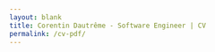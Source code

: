 ```yaml
---
layout: blank
title: Corentin Dautrême - Software Engineer | CV
permalink: /cv-pdf/
---
```


<html>
    <head>
        <style type="text/css">
            html {
                width: 100%;
                height: 100%;
                padding: 0;
                font-family: 'Inter Tight';
                font-family: 'Inter';
            }

            #container {
                position: absolute;
                width: 100%;
                height: 100%;
                left: 0;
                top: 0;
                display: grid;
                grid-template-columns: auto 300px 750px auto;
                grid-template-rows: 50px 150px 150px auto 25px;
            }

            #header-top {
                grid-column-start: 1;
                grid-column-end: 5;
                grid-row-start: 1;
            }

            #header-photo {
                grid-column-start: 1;
                grid-column-end: 3;
                grid-row-start: 2;
                grid-row-end: 4;
            }

            #header-text {
                grid-column-start: 3;
                grid-column-end: 5;
                grid-row-start: 2;
                padding: 20px;
            }

            #header-summary {
                grid-column-start: 3;
                grid-column-end: 4;
                grid-row-start: 3;
                padding: 20px;
                font-size: 18px;
                line-height: 1.3;
            }

            #details {
                grid-column-start: 2;
                grid-column-end: 3;
                grid-row-start: 4;
                border-right: 1px solid #c0c0c0;
            }

            #footer {
                grid-column-start: 1;
                grid-column-end: 5;
                grid-row-start: 5;
            }

            #contact-details {
                overflow-wrap: anywhere;
                font-family: 'Inter Tight';
            }

            #tech-skills {
                min-width: 150px;
            }

            #tech-skills .details-items:not(:nth-child(2)) {
                margin-top: 0.5em;
            }

            #tech-skills .details-item:not(:first-of-type) {
                padding-top: 0.5em;
            }

            #tech-skills .details-items {
                display: block;
            }

            .details-title {
                padding: 1em 0 0.5em 0;
                font-size: 18px !important;
                font-family: 'Inter Tight';
                font-weight: 800;
            }

            #content {
                padding: 0 1em;
                grid-column-start: 3;
                grid-column-end: 4;
                grid-row-start: 4;
            }

            .preferred, .bolder {
                font-weight: 600;
            }

            .highlighted {
                font-weight: 600;
                background: yellow;
            }

            .bold {
                font-weight: bold;
            }

            .tight {
                font-family: 'Inter Tight';
            }

            #header-top, #header-text {
                background: #e0e0e0;
                min-height: 20px;
            }

            #header-photo {
                background: linear-gradient(to bottom, #e0e0e0 50%, transparent 0%); 
            }

            #photo {
                background: #fff;
                background-image: url('https://corentindautreme.github.io/images/cv/photo.jpeg');
                background-size: 180%;
                background-position: top 30% left 70%;
                /*background-size: 100%;*/
                border-radius: 50%;
                border: 1px solid #a0a0a0;
                width: 300px;
                height: 300px;
                margin-left: auto;
                margin-right: 0;
            }

            #header-text {
                display: flex;
                align-items: flex-end;
            }

            #header-name {
                display: inline-block;
                font-size: 36px;
                font-weight: 600;
                font-family: 'Inter Tight';
            }

            #header-pronouns {
                display: inline-block;
                margin-left: 0.5em;
                font-size: 16px;
                font-family: 'Inter Tight';
            }

            #header-subtitle {
                display: flex;
                font-size: 20px;
                margin-top: 0.25em;
            }

            .header-subtitle-item {
                display: flex;
                margin-right: 0.5em;
                justify-content: center;
                font-family: 'Inter Tight';
            }

            .location-line-break {
                display: none;
            }

            #header-disclaimer-message {
                margin: 0.5em auto;
                padding: 0.25em;
                border: 2px solid black;
                font-weight: bold;
                font-style: italic;
                font-family: 'Inter Tight';
            }

            #download-cv {
                display: none;
                align-items: center;
                width: fit-content;
                margin-top: 0.5em !important;
                padding: 0 0.5em;
                border-radius: 0.25em;
                background: #000;
                color: #fff;
                font-size: 14px;
                text-decoration: none;
                font-weight: 600;
            }

            #download-cv span {
                margin-left: 0.25em;
            }

            .details-item {
                display: flex;
                align-items: center;
            }

            .details-item i {
                width: 24px;
            }

            .details-item .details-item-text {
                margin-left: 5px;
            }

            .details-item.languages {
                margin-top: 0.25em;
            }

            #contact-details .details-item .btn-copy {
                margin-left: 0.25em;
                color: #a0a0a0;
                cursor: pointer;
            }

            .btn-copy {
                display: none !important;
            }

            .section-title {
                font-family: 'Inter Tight';
                font-size: 22px;
                display: flex;
                align-items: center;
                margin-bottom: 1em;
            }

            .section-title:not(:first-of-type) {
                margin-top: 1em;
            }

            .section-title span {
                margin-left: 0.5em;
                font-weight: 600;
            }

            .work-experience {
                padding: 0 1em;
                text-align: justify;
            }

            .work-experience:not(:first-of-type) {
                margin-top: 1em;
            }

            .work-experience .company {
                font-family: 'Inter Tight';
                font-size: 20px;
                font-weight: 800;
            }

            .work-experience .position {
                font-size: 16px;
                text-align: left;
                padding-top: 0.5em;
                display: inline-flex;
                align-items: center;
            }

            .work-experience .position .position-segment {
                display: flex;
                align-items: center
            }

            .work-experience .position .position-segment i {
                margin-right: 0.25em;
            }

            .work-experience .position .position-segment:not(:first-of-type) i {
                margin-left: 0.25em;
            }

            .work-experience .summary {
                line-height: 1.3;
            }

            .work-experience-light {
                padding: 0 1em;
                margin-top: 0.5em;
                font-size: 15px;
            }

            .work-experience-light .company {
                font-family: 'Inter Tight';
                display: inline-block;
                font-size: 17px;
                font-weight: 800;
            }

            .techs {
                text-align: left;
                padding: 0.25em 0;
            }

            .tech {
                font-family: 'Inter Tight';
                padding: 0.25em 0.5em;
                margin: 0.25em 0;
                border-radius: 0.25em;
                background: #e0e0e0;
                display: inline-block;
            }

            .work-experience-light .techs {
                display: inline-block;
                font-size: 15px;
                padding: 0;
            }

            .work-experience-light .techs .tech {
                display: inline-block;
                margin: 0;
                font-size: 15px;
            }

            .side-project {
                display: flex;
                flex-wrap: wrap;
                gap: 0.5em;
                justify-content: center;
                padding: 0 1em;
            }

            .side-project:not(:first-of-type) {
                margin-top: 0.5em;
            }

            .side-project .photo {
                width: 100px;
                height: 100px;
                border-radius: 50%;
                border: 1px solid #a0a0a0;
                background-size: 100%;
            }

            .side-project .description {
                flex: 1;
                text-align: justify;
                word-break: break-word;
                line-height: 1.3;
            }

            .education {
                padding: 0 1em;
                text-align: justify;
            }

            .education .entry {
                margin: 0.25em 0;
            }

            #interests {
                padding: 0 1em;
                text-align: justify;
                line-height: 1.3;
            }

            @media (max-width:325px) {
                .location-line-break {
                    display: inline-block;
                }
            }

            @media (max-width:1079px)  {
                #container {
                    grid-template-columns: auto 200px auto;
                    grid-template-rows: unset;
                    grid-auto-rows: minmax(min-content, max-content);
                }

                #header-top {
                    grid-column-start: 1;
                    grid-column-end: 4;
                    grid-row-start: 1;
                }

                #header-photo {
                    grid-column-start: 1;
                    grid-column-end: 4;
                    grid-row-start: 2;
                    grid-row-end: 3;
                }

                #header-text {
                    grid-column-start: 1;
                    grid-column-end: 4;
                    grid-row-start: 3;
                    padding: 1em 0;
                    background: none;
                }

                #header-pronouns {
                    margin: 0;
                }

                #header-summary {
                    grid-column-start: 1;
                    grid-column-end: 4;
                    grid-row-start: 4;
                    padding-top: 0;
                    text-align: center;
                }

                #header-disclaimer-message {
                    max-width: 90%;
                }

                #details {
                    grid-column-start: 1;
                    grid-column-end: 4;
                    grid-row-start: 5;
                    margin: 0 1em;
                    padding-bottom: 1em;
                    border: 1px solid #c0c0c0;
                    border-width: 1px 0;
                }

                #details .details-block .details-title {
                    text-align: center;
                }

                #tech-skills {
                    font-size: 0px;
                }

                #tech-skills div {
                    font-size: initial;
                }

                #tech-skills .details-items, #tech-skills .gap {
                    display: inline-block;
                    margin: 0 !important;
                    vertical-align: top;
                    width: 47.5%;
                }

                #tech-skills .details-item {
                    padding-top: 0;
                }

                #tech-skills .gap {
                    width: 5%;
                }

                #content {
                    grid-column-start: 1;
                    grid-column-end: 4;
                    grid-row-start: 6;
                    padding: 0 1em 1em;
                }

                .section-title {
                    padding-top: 1em;
                }

                .section-title:not(:first-of-type) {
                    margin-top: 0;
                }

                #photo {
                    margin: 0 auto;
                    width: 200px;
                    height: 200px;
                }

                #header-text {
                    align-items: center;
                }

                #header-text-content {
                    margin: 0 auto;
                    text-align: center;
                }

                #header-text-content > div {
                    display: block;
                    margin: 0 auto;
                }

                .header-subtitle-item {
                    margin: 0;
                }

                #header-text-content a {
                    margin: 0 auto;
                }

                .work-experience, .work-experience-light, .side-project, .education, #interests {
                    padding: 0;
                }

                .side-project {
                    flex-direction: column;
                    align-items: center;
                }

                #footer {
                    grid-column-start: 1;
                    grid-column-end: 4;
                    grid-row-start: 7;
                    height: 20px;
                }
            }
        </style>
        <link rel="stylesheet" href="https://fonts.googleapis.com/css2?family=Material+Symbols+Outlined:opsz,wght,FILL,GRAD@48,400,0,0" />
        <link rel="stylesheet" href="https://fonts.googleapis.com/css2?family=Inter+Tight:wght@200..800">
        <link rel="stylesheet" href="https://fonts.googleapis.com/css2?family=Inter:wght@200..800">
        <meta name="viewport" content="width=device-width, user-scalable=no">
        <title>{% if page.title %}{{ page.title }}{% endif %}</title>
        <script>
            function pdfMode () {
                document.querySelectorAll("i.btn-copy").forEach((button) => {
                    button.style.display = "none";
                });
                document.querySelector("#download-cv").style.display = "none";
            }
            document.addEventListener("DOMContentLoaded", function(event) {
                document.querySelectorAll("i.btn-copy").forEach((button) => {
                    button.addEventListener('click', () => {
                        navigator.clipboard.writeText(button.previousSibling.textContent).then(function() {
                            button.innerHTML = "check";
                        }, function(err) {
                            // fail silently
                        });
                    });
                });
            });
        </script>
    </head>
    <body>
        <div id="container">
            <div id="header-top"></div>
            <div id="header-photo">
                <div id="photo"></div>
            </div>
            <div id="header-text">
                <div id="header-text-content">
                    <div id="header-name">Corentin Dautrême</div><div id="header-pronouns">he/him</div>
                    <div id="header-subtitle">
                        <div>
                            <div class="header-subtitle-item">
                                29 - Software Engineer
                            </div>
                        </div>
                        <div>
                            <div class="header-subtitle-item">
                                <i class="material-symbols-outlined" style="margin-right: 0.25em">place</i><span>Sarajevo, Bosnia and&nbsp;<br class="location-line-break">Herzegovina</span>
                            </div>
                        </div>
                    </div>
                    <div id="header-disclaimer">
                        <div id="header-disclaimer-message">
                            Looking for a full-time software engineer position from <span class="highlighted bold">Sarajevo</span> (on-site, hybrid, or full-remote)
                        </div>
                        <a id="download-cv" href="https://corentindautreme.github.io/files/cv_corentin_dautreme_software_engineer.pdf" download="cv_corentin_dautreme_software_engineer.pdf">
                            <i class="material-symbols-outlined">download</i>
                            <span>Download this CV as PDF</span>
                        </a>
                    </div>
                </div>
           </div>
           <div id="header-summary">
               Hi! I'm Corentin, a software engineer with 7 years of work experience in backend <span class="highlighted">Java/Spring Boot</span> development, <span class="highlighted">Kubernetes</span>, <span class="highlighted">Jenkins CI/CD pipelines</span>, <span class="highlighted">Python</span>, and an interest in frontend development, UX, and more generally making my users' life easier.
           </div>
            <div id="details">
                <div id="contact-details" class="details-block">
                    <div class="details-title">Contact</div>
                    <div class="details-items">
                        <div class="details-item">
                            <i class="material-symbols-outlined">mail</i>
                            <span class="details-item-text preferred">dautreme.corentin@gmail.com</span><i class="btn-copy material-symbols-outlined">content_copy</i>
                        </div>
                        <div class="details-item">
                            <i class="material-symbols-outlined">call</i>
                            <span class="details-item-text">00336XXXXXX57</span><i class="btn-copy material-symbols-outlined">content_copy</i>
                        </div>
                        <div class="details-item languages">
                            <i class="material-symbols-outlined">language</i>
                            <span class="details-item-text">
                                <div><span class="preferred">English</span>, <span class="preferred">French</span> - Bilingual (C2)</div>
                                <div><span class="preferred">Swedish</span>, Spanish - Experienced (C1)</div>
                                <div>Bosnian - Beginner (A1)</div>
                            </span>
                        </div>
                    </div>
                </div>
                <div id="tech-skills" class="details-block">
                    <div class="details-title">Skills</div>
                    <div class="details-items">
                        <div class="details-item">
                            <i class="material-symbols-outlined">data_object</i>
                            <span class="details-item-text">Backend development</span>
                        </div>
                        <div class="tech">Java 11</div>
                        <div class="tech">Spring Boot 2</div>
                        <div class="tech">Python 3</div>
                        <div class="details-item">
                            <i class="material-symbols-outlined">code</i>
                            <span class="details-item-text">Frontend development</span>
                        </div>
                        <div class="tech">Next.js 15</div>
                        <div class="tech">HTML</div>
                        <div class="tech">CSS</div>
                        <div class="tech">Javascript</div>

                        <div class="details-item">
                            <i class="material-symbols-outlined">code</i>
                            <span class="details-item-text">SCM</span>
                        </div>
                        <div class="tech">Git</div>
                        <div class="tech">Github</div>
                    </div>

                    <div class="gap"></div>

                    <div class="details-items">
                        <div class="details-item">
                            <i class="material-symbols-outlined">deployed_code</i>
                            <span class="details-item-text">CI/CD</span>
                        </div>
                        <div class="tech">Kubernetes</div>
                        <div class="tech">Helm</div>
                        <div class="tech">Jenkins</div>

                        <div class="details-item">
                            <i class="material-symbols-outlined">monitoring</i>
                            <span class="details-item-text">Observability</span>
                        </div>
                        <div class="tech">Elasticsearch</div>
                        <div class="tech">Kibana</div>
                        <div class="tech">Logstash</div>
                        <div class="tech">Metricbeat</div>
                        <div class="tech">APM</div>
                        <div class="tech">Elastic watcher</div>

                        <div class="details-item">
                            <i class="material-symbols-outlined">mail</i>
                            <span class="details-item-text">Messaging</span>
                        </div>
                        <div class="tech">RabbitMQ</div>
                    </div>
                </div>
            </div>
            <div id="content">
                <div class="section-title" id="work-experience">
                    <i class="material-symbols-outlined">work</i>
                    <span>Work experience</span>
                </div>
                <div class="work-experience">
                    <div class="company">Société Générale CIB (Corporate and Investment Banking)</div>
                    <div class="position" style="display: flex;align-items: center; flex-wrap: wrap;">
                        <!-- Group in a .position-segment what you don't want flex-wrap to break, e.g. icon + first word of sentence -->
                        <div class="position-segment">
                            <i class="material-symbols-outlined">person</i>
                            Software&nbsp;
                        </div>
                        Engineer
                        <div class="position-segment">
                            <i class="material-symbols-outlined">calendar_month</i>
                            since&nbsp;
                        </div>
                        Sep 2018 (6+ years)
                        <div class="position-segment">
                            <i class="material-symbols-outlined">place</i>
                            Paris&nbsp;
                        </div>
                        La Défense
                    </div>
                    <div class="techs">
                        <div class="tech">Java 8/11</div>
                        <div class="tech">Spring Boot 2</div>
                        <div class="tech">REST APIs</div>
                        <div class="tech">Kubernetes</div>
                        <div class="tech">Elastic</div>
                        <div class="tech">Jenkins</div>
                    </div>
                    <div class="summary">
                        Design and development of REST APIs and scheduled batches, and rewrite of a low latency, high-throughput pre-deal check application for trading, for the client portfolio management system of the bank's prime brokerage business (<span class="bolder">Java 8/11</span>, <span class="bolder">Spring Boot 2</span>, <span class="bolder">RabbitMQ</span>, <span class="bolder">PostgreSQL</span>, <span class="bolder">Kubernetes</span>); enhancement of the CI/CD pipelines (<span class="bolder">Jenkins</span>, <span class="bolder">Helm</span>); enrichment of the monitoring and alerting (<span class="bolder">Elastic stack</span>); and lead of the <span class="bolder">Agile activities</span> of the team (daily meetings, backlog reviews, retrospectives and prioritization with the product owners).
                    </div>
                </div>
                <div class="work-experience">
                    <div class="company">Société Générale CIB (Corporate and Investment Banking)</div>
                    <div class="position" style="display: flex;align-items: center; flex-wrap: wrap;">
                        <!-- Group in a .position-segment what you don't want flex-wrap to break, e.g. icon + first word of sentence -->
                        <div class="position-segment">
                            <i class="material-symbols-outlined">person</i>
                            Software&nbsp;
                        </div>
                        Development Intern
                        <div class="position-segment">
                            <i class="material-symbols-outlined">calendar_month</i>
                            Feb -&nbsp;
                        </div>
                        Aug 2018 (6 months)
                        <div class="position-segment">
                            <i class="material-symbols-outlined">place</i>
                            Paris&nbsp;
                        </div>
                        La Défense
                    </div>
                    <div class="techs">
                        <div class="tech">Python 3</div>
                        <div class="tech">Jenkins</div>
                        <div class="tech">Javascript</div>
                    </div>
                    <div class="summary">
                        Design and implementation of a code-learning framework for the sales staff of the bank's front office. A dozen interactive sessions were organized where participants with no coding experience were paired with developers to implement an API that was automatically redeployed via a Jenkins pipeline. Successful calls to this API granted the participants points.
                    </div>
                </div>
                <div class="work-experience-light">
                    <span class="company">Sopra Steria</span> Web development (Internship) · Jun - Aug 2016 (3 months)
                    <span class="techs">
                        <span class="tech">Javascript</span>
                    </span>
                </div>
                <div class="work-experience-light">
                    <span class="company">B.F.S Feeli</span> Mobile app development (Internship) · Apr - Jun 2015 (3 months)
                    <span class="techs">
                        <span class="tech">AngularJS</span>
                        <span class="tech">Ionic</span>
                    </span>
                </div>
                <div class="work-experience-light">
                    <span class="company">Allianz France</span> Direction of Operations (Summer job) · Jul - Aug 2015 (2 months)
                    <span class="techs">
                        <span class="tech">Non-IT</span>
                    </span>
                </div>

                <div class="section-title" id="side-projects">
                    <i class="material-symbols-outlined">temp_preferences_custom</i>
                    <span>Side projects</span>
                </div>
                <div id="side-projects">
                    <div class="side-project">
                        <div class="photo" style="background-image: url('https://corentindautreme.github.io/images/cv/lys.png');"></div>
                        <div class="description">
                            Lys, a <span class="bolder">Python</span> on <span class="bolder">AWS Lambda</span>-powered social media bot (Bluesky, Threads, X) posting regular calendar reminders, with custom-made companion <span class="bolder">Next.js management web app</span>, smart date suggestion scraping script, and public calendar (<a href="https://lyseurovision.github.io">https://lyseurovision.github.io</a>). Running on a zero-cost target, requiring workaround and business case refinement.
                            <div class="techs">
                                <div class="tech">Python 3</div>
                                <div class="tech">Next.js 15</div>
                                <div class="tech">AWS Lambda</div>
                                <div class="tech">AWS DynamoDB</div>
                                <div class="tech">AWS Javascript SDK</div>
                                <div class="tech">Vercel</div>
                                <div class="tech">GitHub Actions</div>
                                <div class="tech">AWS Java SDK</div>
                                <div class="tech">Kotlin/Android SDK</div>
                            </div>
                        </div>
                    </div>
                    <div class="side-project">
                        <div class="photo" style="background-image: url('https://corentindautreme.github.io/images/cv/logo_generator.png');"></div>
                        <div class="description">
                            A live Javascript/CSS generator inspired by the programmatically-generated logo of the 2021 Eurovision Song Contest that was conceived using the geographical data of all 39 participating countries. Can be accessed at <a href="https://corentindautreme.github.io/esc-2021-generator/">https://corentindautreme.github.io/esc-2021-generator/</a>.
                            <div class="techs">
                                <div class="tech">HTML5</div>
                                <div class="tech">CSS3</div>
                                <div class="tech">Javascript</div>
                            </div>
                        </div>
                    </div>
                </div>

                <div class="section-title">
                    <i class="material-symbols-outlined">school</i>
                    <span>Education</span>
                </div>
                <div class="education">
                    <div class="entry"><span class="highlighted">Engineer's degree, Computer Science</span> at <span class="bolder">INSA Lyon, France</span> (2015-2018)</div>
                </div>
                <div class="education">
                    <div class="entry">Erasmus+ exchange at <span class="bolder">Lund University, Sweden</span> (2016-2017)</div>
                </div>
                <div class="education">
                    <div class="entry"><span class="highlighted">DUT (University Diploma of Technology), Computer Science</span> at <span class="bolder">IUT de Paris, France</span> (2013-2015)</div>
                </div>

                <div class="section-title">
                    <i class="material-symbols-outlined">celebration</i>
                    <span>Interests</span>
                </div>

                <div id="interests">I like playing video games, traveling & taking pretty photos on the way, and fiddling with web development in my free time.</div>
            </div>
            <div id="footer"></div>
        </div>
    </body>
</html>